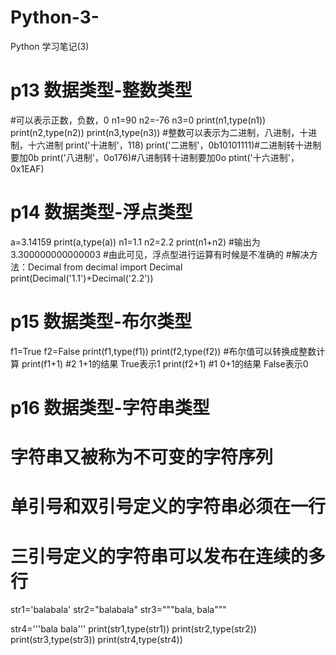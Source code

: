 # Python-3-
Python 学习笔记(3)
# p13 数据类型-整数类型
#可以表示正数，负数，0
n1=90
n2=-76
n3=0
print(n1,type(n1))
print(n2,type(n2))
print(n3,type(n3))
#整数可以表示为二进制，八进制，十进制，十六进制
print('十进制'，118)
print('二进制'，0b10101111)#二进制转十进制要加0b
print('八进制'，0o176)#八进制转十进制要加0o
ptint('十六进制'，0x1EAF)

# p14 数据类型-浮点类型
a=3.14159
print(a,type(a))
n1=1.1
n2=2.2
print(n1+n2)
#输出为3.300000000000003
#由此可见，浮点型进行运算有时候是不准确的
#解决方法：Decimal
from decimal import Decimal
print(Decimal('1.1')+Decimal('2.2'))

# p15 数据类型-布尔类型
f1=True
f2=False
print(f1,type(f1))
print(f2,type(f2))
#布尔值可以转换成整数计算
print(f1+1) #2  1+1的结果 True表示1
print(f2+1) #1  0+1的结果 False表示0

# p16 数据类型-字符串类型
# 字符串又被称为不可变的字符序列
# 单引号和双引号定义的字符串必须在一行
# 三引号定义的字符串可以发布在连续的多行
str1='balabala'
str2="balabala"
str3="""bala,
bala"""

str4='''bala
bala'''
print(str1,type(str1))
print(str2,type(str2))
print(str3,type(str3))
print(str4,type(str4))
